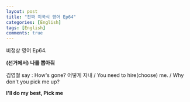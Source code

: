 ```yaml
---
layout: post
title: "진짜 미국식 영어 Ep64"
categories: [English]
tags: [English]
comments: true
---
```


비정상 영어 Ep64.

<b>&#40;선거에서&#41; 나를 뽑아줘</b>

김영철 say : How's gone? 어떻게 지내 /
You need to hire&#40;choose&#41; me. / Why don't you pick me up?

<b>I'll do my best, Pick me</b>
